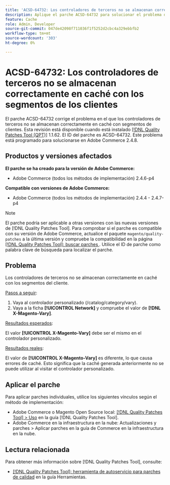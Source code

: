 ```yaml
---
title: 'ACSD-64732: Los controladores de terceros no se almacenan correctamente en caché con los segmentos de los clientes'
description: Aplique el parche ACSD-64732 para solucionar el problema de Adobe Commerce en el que los controladores de terceros no se almacenan correctamente en la caché con segmentos de clientes.
feature: Cache
role: Admin, Developer
source-git-commit: 047de42098f711036f1f5252d2cbc4a329ebbfb2
workflow-type: tm+mt
source-wordcount: '303'
ht-degree: 0%

---
```



# ACSD-64732: Los controladores de terceros no se almacenan correctamente en caché con los segmentos de los clientes

El parche ACSD-64732 corrige el problema en el que los controladores de terceros no se almacenan correctamente en caché con segmentos de clientes. Esta revisión está disponible cuando está instalado [[!DNL Quality Patches Tool (QPT)]](/help/tools/quality-patches-tool/quality-patches-tool-to-self-serve-quality-patches.md) 1.1.62. El ID del parche es ACSD-64732. Este problema está programado para solucionarse en Adobe Commerce 2.4.8.

## Productos y versiones afectados

**El parche se ha creado para la versión de Adobe Commerce:**

* Adobe Commerce (todos los métodos de implementación) 2.4.6-p4

**Compatible con versiones de Adobe Commerce:**

* Adobe Commerce (todos los métodos de implementación) 2.4.4 - 2.4.7-p4

>[!NOTE]
>
>El parche podría ser aplicable a otras versiones con las nuevas versiones de [!DNL Quality Patches Tool]. Para comprobar si el parche es compatible con su versión de Adobe Commerce, actualice el paquete `magento/quality-patches` a la última versión y compruebe la compatibilidad en la página [[!DNL Quality Patches Tool]: buscar parches ](https://experienceleague.adobe.com/tools/commerce-quality-patches/index.html). Utilice el ID de parche como palabra clave de búsqueda para localizar el parche.

## Problema

Los controladores de terceros no se almacenan correctamente en caché con los segmentos del cliente.

<u>Pasos a seguir</u>:

1. Vaya al controlador personalizado (/catalog/category/vary).
1. Vaya a la ficha **[!UICONTROL Network]** y compruebe el valor de **[!DNL X-Magento-Vary]**.

<u>Resultados esperados</u>:

El valor **[!UICONTROL X-Magento-Vary]** debe ser el mismo en el controlador personalizado.

<u>Resultados reales</u>:

El valor de **[!UICONTROL X-Magento-Vary]** es diferente, lo que causa errores de caché. Esto significa que la caché generada anteriormente no se puede utilizar al visitar el controlador personalizado.

## Aplicar el parche

Para aplicar parches individuales, utilice los siguientes vínculos según el método de implementación:

* Adobe Commerce o Magento Open Source local: [[!DNL Quality Patches Tool] > Uso](/help/tools/quality-patches-tool/usage.md) en la guía [!DNL Quality Patches Tool].
* Adobe Commerce en la infraestructura en la nube: Actualizaciones y parches > Aplicar parches en la guía de Commerce en la infraestructura en la nube.

## Lectura relacionada

Para obtener más información sobre [!DNL Quality Patches Tool], consulte:

* [[!DNL Quality Patches Tool]: herramienta de autoservicio para parches de calidad](/help/tools/quality-patches-tool/quality-patches-tool-to-self-serve-quality-patches.md) en la guía Herramientas.
